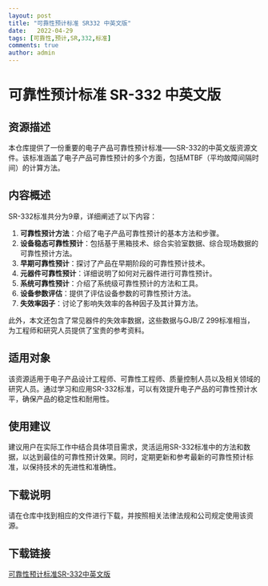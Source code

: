 ```yaml
---
layout: post
title: "可靠性预计标准 SR332 中英文版"
date:   2022-04-29
tags: [可靠性,预计,SR,332,标准]
comments: true
author: admin
---
```

# 可靠性预计标准 SR-332 中英文版

## 资源描述

本仓库提供了一份重要的电子产品可靠性预计标准——SR-332的中英文版资源文件。该标准涵盖了电子产品可靠性预计的多个方面，包括MTBF（平均故障间隔时间）的计算方法。

## 内容概述

SR-332标准共分为9章，详细阐述了以下内容：

1. **可靠性预计方法**：介绍了电子产品可靠性预计的基本方法和步骤。
2. **设备稳态可靠性预计**：包括基于黑箱技术、综合实验室数据、综合现场数据的可靠性预计方法。
3. **早期可靠性预计**：探讨了产品在早期阶段的可靠性预计技术。
4. **元器件可靠性预计**：详细说明了如何对元器件进行可靠性预计。
5. **系统可靠性预计**：介绍了系统级可靠性预计的方法和工具。
6. **设备参数评估**：提供了评估设备参数的可靠性预计方法。
7. **失效率因子**：讨论了影响失效率的各种因子及其计算方法。

此外，本文还包含了常见器件的失效率数据，这些数据与GJB/Z 299标准相当，为工程师和研究人员提供了宝贵的参考资料。

## 适用对象

该资源适用于电子产品设计工程师、可靠性工程师、质量控制人员以及相关领域的研究人员。通过学习和应用SR-332标准，可以有效提升电子产品的可靠性预计水平，确保产品的稳定性和耐用性。

## 使用建议

建议用户在实际工作中结合具体项目需求，灵活运用SR-332标准中的方法和数据，以达到最佳的可靠性预计效果。同时，定期更新和参考最新的可靠性预计标准，以保持技术的先进性和准确性。

## 下载说明

请在仓库中找到相应的文件进行下载，并按照相关法律法规和公司规定使用该资源。

## 下载链接

[可靠性预计标准SR-332中英文版](https://pan.quark.cn/s/7f214607af1a)